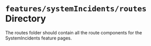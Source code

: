 # `features/systemIncidents/routes` Directory

The routes folder should contain all the route components for the SystemIncidents feature pages.
